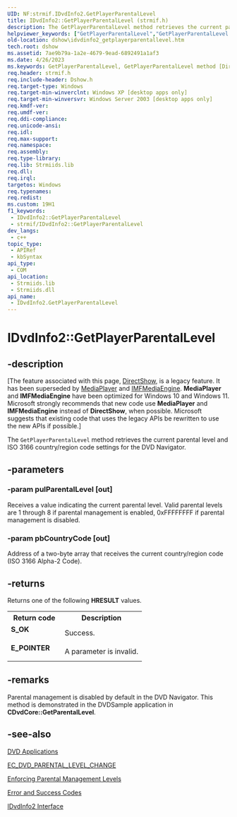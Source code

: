 ```yaml
---
UID: NF:strmif.IDvdInfo2.GetPlayerParentalLevel
title: IDvdInfo2::GetPlayerParentalLevel (strmif.h)
description: The GetPlayerParentalLevel method retrieves the current parental level and ISO 3166 country/region code settings for the DVD Navigator.
helpviewer_keywords: ["GetPlayerParentalLevel","GetPlayerParentalLevel method [DirectShow]","GetPlayerParentalLevel method [DirectShow]","IDvdInfo2 interface","IDvdInfo2 interface [DirectShow]","GetPlayerParentalLevel method","IDvdInfo2.GetPlayerParentalLevel","IDvdInfo2::GetPlayerParentalLevel","IDvdInfo2GetPlayerParentalLevel","dshow.idvdinfo2_getplayerparentallevel","strmif/IDvdInfo2::GetPlayerParentalLevel"]
old-location: dshow\idvdinfo2_getplayerparentallevel.htm
tech.root: dshow
ms.assetid: 7ae9b79a-1a2e-4679-9ead-6892491a1af3
ms.date: 4/26/2023
ms.keywords: GetPlayerParentalLevel, GetPlayerParentalLevel method [DirectShow], GetPlayerParentalLevel method [DirectShow],IDvdInfo2 interface, IDvdInfo2 interface [DirectShow],GetPlayerParentalLevel method, IDvdInfo2.GetPlayerParentalLevel, IDvdInfo2::GetPlayerParentalLevel, IDvdInfo2GetPlayerParentalLevel, dshow.idvdinfo2_getplayerparentallevel, strmif/IDvdInfo2::GetPlayerParentalLevel
req.header: strmif.h
req.include-header: Dshow.h
req.target-type: Windows
req.target-min-winverclnt: Windows XP [desktop apps only]
req.target-min-winversvr: Windows Server 2003 [desktop apps only]
req.kmdf-ver: 
req.umdf-ver: 
req.ddi-compliance: 
req.unicode-ansi: 
req.idl: 
req.max-support: 
req.namespace: 
req.assembly: 
req.type-library: 
req.lib: Strmiids.lib
req.dll: 
req.irql: 
targetos: Windows
req.typenames: 
req.redist: 
ms.custom: 19H1
f1_keywords:
 - IDvdInfo2::GetPlayerParentalLevel
 - strmif/IDvdInfo2::GetPlayerParentalLevel
dev_langs:
 - c++
topic_type:
 - APIRef
 - kbSyntax
api_type:
 - COM
api_location:
 - Strmiids.lib
 - Strmiids.dll
api_name:
 - IDvdInfo2.GetPlayerParentalLevel
---
```


# IDvdInfo2::GetPlayerParentalLevel


## -description

\[The feature associated with this page, [DirectShow](/windows/win32/directshow/directshow), is a legacy feature. It has been superseded by [MediaPlayer](/uwp/api/Windows.Media.Playback.MediaPlayer) and [IMFMediaEngine](/windows/win32/api/mfmediaengine/nn-mfmediaengine-imfmediaengine). **MediaPlayer** and **IMFMediaEngine** have been optimized for Windows 10 and Windows 11. Microsoft strongly recommends that new code use **MediaPlayer** and **IMFMediaEngine** instead of **DirectShow**, when possible. Microsoft suggests that existing code that uses the legacy APIs be rewritten to use the new APIs if possible.\]

The <code>GetPlayerParentalLevel</code> method retrieves the current parental level and ISO 3166 country/region code settings for the DVD Navigator.

## -parameters

### -param pulParentalLevel [out]

Receives a value indicating the current parental level. Valid parental levels are 1 through 8 if parental management is enabled, 0xFFFFFFFF if parental management is disabled.

### -param pbCountryCode [out]

Address of a two-byte array that receives the current country/region code (ISO 3166 Alpha-2 Code).

## -returns

Returns one of the following <b>HRESULT</b> values.

<table>
<tr>
<th>Return code</th>
<th>Description</th>
</tr>
<tr>
<td width="40%">
<dl>
<dt><b>S_OK</b></dt>
</dl>
</td>
<td width="60%">
Success.

</td>
</tr>
<tr>
<td width="40%">
<dl>
<dt><b>E_POINTER</b></dt>
</dl>
</td>
<td width="60%">
A parameter is invalid.

</td>
</tr>
</table>

## -remarks

Parental management is disabled by default in the DVD Navigator. This method is demonstrated in the DVDSample application in <b>CDvdCore::GetParentalLevel</b>.

## -see-also

<a href="/windows/desktop/DirectShow/dvd-applications">DVD Applications</a>



<a href="/windows/desktop/DirectShow/ec-dvd-parental-level-change">EC_DVD_PARENTAL_LEVEL_CHANGE</a>



<a href="/windows/desktop/DirectShow/enforcing-parental-management-levels">Enforcing Parental Management Levels</a>



<a href="/windows/desktop/DirectShow/error-and-success-codes">Error and Success Codes</a>



<a href="/windows/desktop/api/strmif/nn-strmif-idvdinfo2">IDvdInfo2 Interface</a>